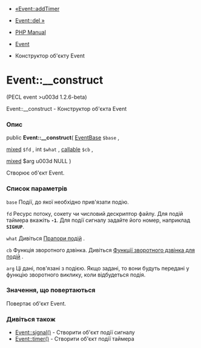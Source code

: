 - [«Event::addTimer](event.addtimer.md)
- [Event::del »](event.del.md)

- [PHP Manual](index.md)
- [Event](class.event.md)
- Конструктор об'єкту Event

# Event::\_\_construct

(PECL event \>u003d 1.2.6-beta)

Event::\_\_construct - Конструктор об'єкта Event

### Опис

public **Event::\_\_construct**(
[EventBase](class.eventbase.md) `$base` ,

[mixed](language.types.declarations.md#language.types.declarations.mixed)
`$fd` ,
int `$what` ,
[callable](language.types.callable.md) `$cb` ,

[mixed](language.types.declarations.md#language.types.declarations.mixed)
$arg u003d NULL
)

Створює об'єкт Event.

### Список параметрів

`base`
Події, до якої необхідно прив'язати подію.

`fd`
Ресурс потоку, сокету чи числовий дескриптор файлу. Для подій таймера
вкажіть **`-1`**. Для події сигналу задайте його номер, наприклад
**`SIGHUP`**.

`what`
Дивіться [Прапори подій](event.flags.md) .

`cb`
Функція зворотного дзвінка. Дивіться [Функції зворотного дзвінка для подій](event.callbacks.md) .

`arg`
Ці дані, пов'язані з подією. Якщо задані, то вони будуть
передані у функцію зворотного виклику, коли відбудеться подія.

### Значення, що повертаються

Повертає об'єкт Event.

### Дивіться також

- [Event::signal()](event.signal.md) - Створити об'єкт події
сигналу
- [Event::timer()](event.timer.md) - Створити об'єкт події таймера
